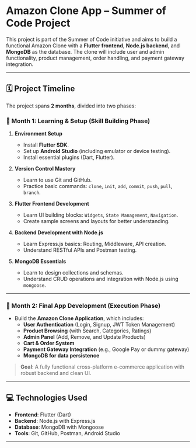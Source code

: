 # Amazon Clone App – Summer of Code Project

This project is part of the Summer of Code initiative and aims to build a functional Amazon Clone with a **Flutter frontend**, **Node.js backend**, and **MongoDB** as the database. The clone will include user and admin functionality, product management, order handling, and payment gateway integration.

---

## 🗓️ Project Timeline

The project spans **2 months**, divided into two phases:

### 📅 Month 1: Learning & Setup (Skill Building Phase)

1. **Environment Setup**
   - Install **Flutter SDK**.
   - Set up **Android Studio** (including emulator or device testing).
   - Install essential plugins (Dart, Flutter).

2. **Version Control Mastery**
   - Learn to use Git and GitHub.
   - Practice basic commands: `clone`, `init`, `add`, `commit`, `push`, `pull`, `branch`.

3. **Flutter Frontend Development**
   - Learn UI building blocks: `Widgets`, `State Management`, `Navigation`.
   - Create sample screens and layouts for better understanding.

4. **Backend Development with Node.js**
   - Learn Express.js basics: Routing, Middleware, API creation.
   - Understand RESTful APIs and Postman testing.

5. **MongoDB Essentials**
   - Learn to design collections and schemas.
   - Understand CRUD operations and integration with Node.js using `mongoose`.

---

### 📅 Month 2: Final App Development (Execution Phase)

- Build the **Amazon Clone Application**, which includes:
  - **User Authentication** (Login, Signup, JWT Token Management)
  - **Product Browsing** (with Search, Categories, Ratings)
  - **Admin Panel** (Add, Remove, and Update Products)
  - **Cart & Order System**
  - **Payment Gateway Integration** (e.g., Google Pay or dummy gateway)
  - **MongoDB for data persistence**

> **Goal**: A fully functional cross-platform e-commerce application with robust backend and clean UI.

---

## 💻 Technologies Used

- **Frontend**: Flutter (Dart)
- **Backend**: Node.js with Express.js
- **Database**: MongoDB with Mongoose
- **Tools**: Git, GitHub, Postman, Android Studio

---
